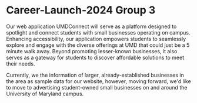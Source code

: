 # Career-Launch-2024 Group 3
Our web application UMDConnect will serve as a platform designed to spotlight and connect students with small businesses operating on campus. Enhancing accessibility, our application empowers students to seamlessly explore and engage with the diverse offerings at UMD that could just be a 5 minute walk away. Beyond promoting lesser-known businesses, it also serves as a gateway for students to discover affordable solutions to meet their needs.

Currently, we the information of larger, already-established businesses in the area as sample data for our website, however, moving forward, we'd like to move to advertising student-owned small businesses on and around the University of Maryland campus. 
